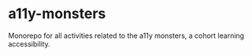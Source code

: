 # a11y-monsters
Monorepo for all activities related to the a11y monsters, a cohort learning accessibility.
